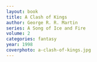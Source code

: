 ```yaml
---
layout: book
title: A Clash of Kings
author: George R. R. Martin
series: A Song of Ice and Fire
volume: 2
categories: fantasy
year: 1998
coverphoto: a-clash-of-kings.jpg
---
```


